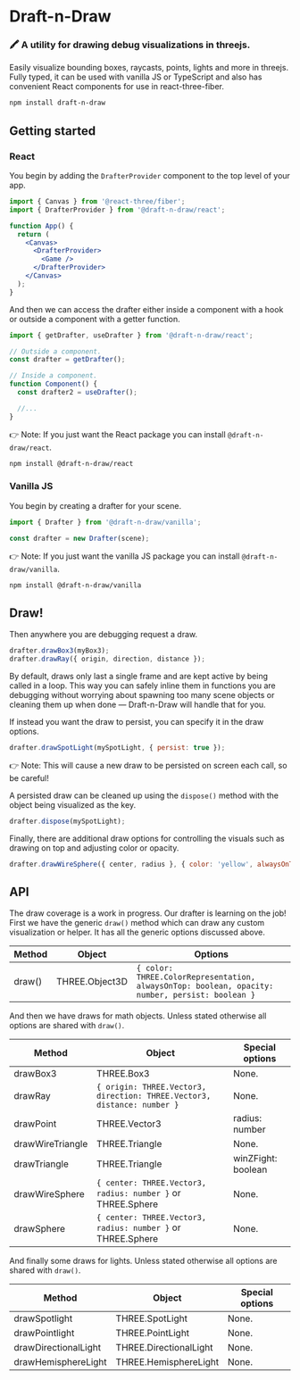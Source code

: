 # Draft-n-Draw

### 🖍️ A utility for drawing debug visualizations in threejs.

Easily visualize bounding boxes, raycasts, points, lights and more in threejs. Fully typed, it can be used with vanilla JS or TypeScript and also has convenient React components for use in react-three-fiber.

```bash
npm install draft-n-draw
```

## Getting started

### React

You begin by adding the `DrafterProvider` component to the top level of your app.

```jsx
import { Canvas } from '@react-three/fiber';
import { DrafterProvider } from '@draft-n-draw/react';

function App() {
  return (
    <Canvas>
      <DrafterProvider>
        <Game />
      </DrafterProvider>
    </Canvas>
  );
}
```

And then we can access the drafter either inside a component with a hook or outside a component with a getter function.

```jsx
import { getDrafter, useDrafter } from '@draft-n-draw/react';

// Outside a component.
const drafter = getDrafter();

// Inside a component.
function Component() {
  const drafter2 = useDrafter();

  //...
}
```

👉 Note: If you just want the React package you can install `@draft-n-draw/react`.

```bash
npm install @draft-n-draw/react
```

### Vanilla JS

You begin by creating a drafter for your scene.

```js
import { Drafter } from '@draft-n-draw/vanilla';

const drafter = new Drafter(scene);
```

👉 Note: If you just want the vanilla JS package you can install `@draft-n-draw/vanilla`.

```bash
npm install @draft-n-draw/vanilla
```

## Draw!

Then anywhere you are debugging request a draw.

```js
drafter.drawBox3(myBox3);
drafter.drawRay({ origin, direction, distance });
```

By default, draws only last a single frame and are kept active by being called in a loop. This way you can safely inline them in functions you are debugging without worrying about spawning too many scene objects or cleaning them up when done — Draft-n-Draw will handle that for you.

If instead you want the draw to persist, you can specify it in the draw options.

```js
drafter.drawSpotLight(mySpotLight, { persist: true });
```

👉 Note: This will cause a new draw to be persisted on screen each call, so be careful!

A persisted draw can be cleaned up using the `dispose()` method with the object being visualized as the key.

```js
drafter.dispose(mySpotLight);
```

Finally, there are additional draw options for controlling the visuals such as drawing on top and adjusting color or opacity.

```js
drafter.drawWireSphere({ center, radius }, { color: 'yellow', alwaysOnTop: true, opacity: 0.5 });
```

## API

The draw coverage is a work in progress. Our drafter is learning on the job!
First we have the generic `draw()` method which can draw any custom visualization or helper. It has all the generic options discussed above.

| Method | Object         | Options                                                                                         |
| ------ | -------------- | ----------------------------------------------------------------------------------------------- |
| draw() | THREE.Object3D | `{ color: THREE.ColorRepresentation, alwaysOnTop: boolean, opacity: number, persist: boolean }` |

And then we have draws for math objects. Unless stated otherwise all options are shared with `draw()`.

| Method           | Object                                                                  | Special options    |
| ---------------- | ----------------------------------------------------------------------- | ------------------ |
| drawBox3         | THREE.Box3                                                              | None.              |
| drawRay          | `{ origin: THREE.Vector3, direction: THREE.Vector3, distance: number }` | None.              |
| drawPoint        | THREE.Vector3                                                           | radius: number     |
| drawWireTriangle | THREE.Triangle                                                          | None.              |
| drawTriangle     | THREE.Triangle                                                          | winZFight: boolean |
| drawWireSphere   | `{ center: THREE.Vector3, radius: number }` or THREE.Sphere             | None.              |
| drawSphere       | `{ center: THREE.Vector3, radius: number }` or THREE.Sphere             | None.              |

And finally some draws for lights. Unless stated otherwise all options are shared with `draw()`.

| Method               | Object                 | Special options |
| -------------------- | ---------------------- | --------------- |
| drawSpotlight        | THREE.SpotLight        | None.           |
| drawPointlight       | THREE.PointLight       | None.           |
| drawDirectionalLight | THREE.DirectionalLight | None.           |
| drawHemisphereLight  | THREE.HemisphereLight  | None.           |
